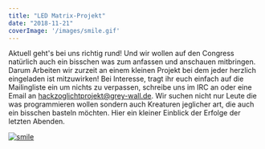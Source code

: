 ```yaml
---
title: "LED Matrix-Projekt"
date: "2018-11-21"
coverImage: '/images/smile.gif'
---
```


Aktuell geht's bei uns richtig rund! Und wir wollen auf den Congress natürlich auch ein bisschen was zum anfassen und anschauen mitbringen. Darum Arbeiten wir zurzeit an einem kleinen Projekt bei dem jeder herzlich eingeladen ist mitzuwirken! Bei Interesse, tragt ihr euch einfach auf die Mailingliste ein um nichts zu verpassen, schreibe uns im IRC an oder eine Email an hackzoglichtprojekt@grey-wall.de. Wir suchen nicht nur Leute die was programmieren wollen sondern auch Kreaturen jeglicher art, die auch ein bisschen basteln möchten. Hier ein kleiner Einblick der Erfolge der letzten Abenden.

[![smile](../images/smile.gif)](https://hackzogtum-coburg.de/wp-content/uploads/2018/11/smile.gif)
